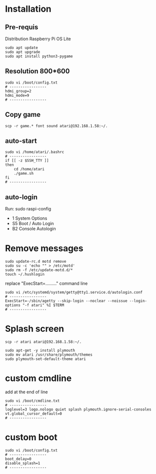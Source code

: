 # Installation

## Pre-requis

Distribution Raspberry Pi OS Lite

```
sudo apt update
sudo apt upgrade
sudo apt install python3-pygame
```

## Resolution 800*600

```
sudo vi /boot/config.txt
# -----------------
hdmi_group=2
hdmi_mode=9
# -----------------
```

## Copy game

```
scp -r game.* font sound atari@192.168.1.58:~/.
```

## auto-start

```
sudo vi /home/atari/.bashrc
# -----------------
if [[ -z $SSH_TTY ]]
then
    cd /home/atari
    ./game.sh
fi
# -----------------
```

## auto-login

Run: sudo raspi-config
- 1 System Options
- S5 Boot / Auto Login
- B2 Console Autologin

# Remove messages

```
sudo update-rc.d motd remove
sudo su -c 'echo "" > /etc/motd'
sudo rm -f /etc/update-motd.d/*
touch ~/.hushlogin
```

replace "ExecStart=........." command line
```
sudo vi /etc/systemd/system/getty@tty1.service.d/autologin.conf
# -----------------
ExecStart=-/sbin/agetty --skip-login --noclear --noissue --login-options "-f atari" %I $TERM
# -----------------
```

# Splash screen

```
scp -r atari atari@192.168.1.58:~/.
```
```
sudo apt-get -y install plymouth
sudo mv atari /usr/share/plymouth/themes
sudo plymouth-set-default-theme atari
```

# custom cmdline

add at the end of line

```
sudo vi /boot/cmdline.txt
# -----------------
loglevel=3 logo.nologo quiet splash plymouth.ignore-serial-consoles vt.global_cursor_default=0
# -----------------
```

# custom boot

```
sudo vi /boot/config.txt
# -----------------
boot_delay=0
disable_splash=1
# -----------------
```
